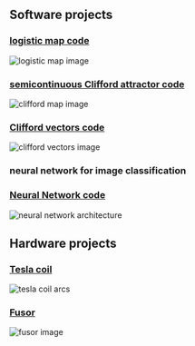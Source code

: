 <meta name="google-site-verification" content="UtBQXaaKqY6KYEk1SldtSO5XVEy9SmoUfqJ5as0603Y" />

## Software projects 

### [logistic map code](https://github.com/blbadger/logistic-map/blob/master/logistic_map.py)

![logistic map image]({{https://blbadger.github.io}}/Logistic_zoom.png)

### [semicontinuous Clifford attractor code](https://github.com/blbadger/2D_strange_attractors/blob/master/clifford_attractor_semicontinouous.py)

![clifford map image]({{https://blbadger.github.io}}clifford_attractor(9,9).png)

### [Clifford vectors code](https://github.com/blbadger/quiver-plots/blob/master/clifford_vectors.py)

![clifford vectors image]({{https://blbadger.github.io}}clifford_attractor_vectors(9,9).png)

### neural network for image classification
### [Neural Network code](https://github.com/blbadger/neural-network) 

![neural network architecture]({{https://blbadger.github.io}}cNN_architecture.png)
 	
## Hardware projects

### [Tesla coil](/tesla-coils.md)

![tesla coil arcs](https://blbadger.github.io/newtesla.jpg)

### [Fusor](/fusor.md)

![fusor image]({{https://blbadger.github.io}}fusor-1-1.png)

